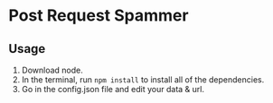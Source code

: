 # Post Request Spammer
## Usage
1. Download node.
2. In the terminal, run `npm install` to install all of the dependencies.
3. Go in the config.json file and edit your data & url.